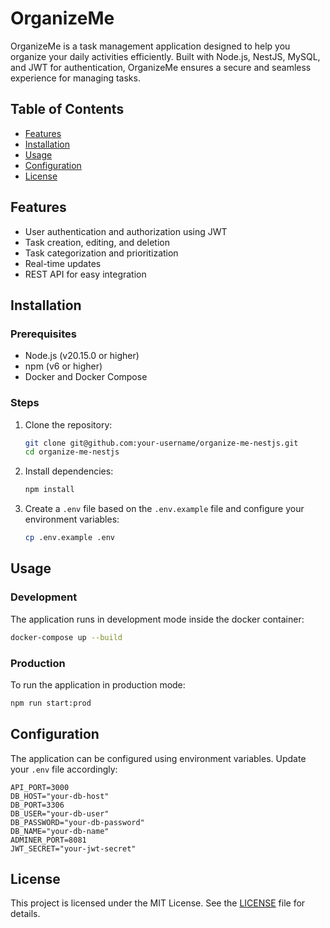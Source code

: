 # OrganizeMe

OrganizeMe is a task management application designed to help you organize your daily activities efficiently. Built with Node.js, NestJS, MySQL, and JWT for authentication, OrganizeMe ensures a secure and seamless experience for managing tasks.

## Table of Contents

- [Features](#features)
- [Installation](#installation)
- [Usage](#usage)
- [Configuration](#configuration)
- [License](#license)

## Features

- User authentication and authorization using JWT
- Task creation, editing, and deletion
- Task categorization and prioritization
- Real-time updates
- REST API for easy integration

## Installation

### Prerequisites

- Node.js (v20.15.0 or higher)
- npm (v6 or higher)
- Docker and Docker Compose

### Steps

1. Clone the repository:

    ```sh
    git clone git@github.com:your-username/organize-me-nestjs.git
    cd organize-me-nestjs
    ```

2. Install dependencies:

    ```sh
    npm install
    ```

3. Create a `.env` file based on the `.env.example` file and configure your environment variables:

    ```sh
    cp .env.example .env
    ```

## Usage

### Development

The application runs in development mode inside the docker container:

```sh
docker-compose up --build
```

### Production

To run the application in production mode:

```sh
npm run start:prod
```

## Configuration

The application can be configured using environment variables. Update your `.env` file accordingly:

```env
API_PORT=3000
DB_HOST="your-db-host"
DB_PORT=3306
DB_USER="your-db-user"
DB_PASSWORD="your-db-password"
DB_NAME="your-db-name"
ADMINER_PORT=8081
JWT_SECRET="your-jwt-secret"
```

## License

This project is licensed under the MIT License. See the [LICENSE](LICENSE) file for details.
